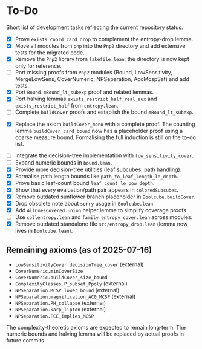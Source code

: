 # To-Do

Short list of development tasks reflecting the current repository status.

- [x] Prove `exists_coord_card_drop` to complement the entropy-drop lemma.
- [x] Move all modules from `pnp` into the `Pnp2` directory and add extensive
      tests for the migrated code.
- [x] Remove the `Pnp2` library from `lakefile.lean`; the directory is now kept
      only for reference.
- [ ] Port missing proofs from `Pnp2` modules (Bound, LowSensitivity, MergeLowSens, CoverNumeric, NPSeparation, AccMcspSat) and add tests.
- [x] Port `Bound.mBound_lt_subexp` proof and related lemmas.
- [x] Port halving lemmas `exists_restrict_half_real_aux` and `exists_restrict_half` from `entropy.lean`.
- [ ] Complete `buildCover` proofs and establish the bound `mBound_lt_subexp`.
* [x] Replace the axiom `buildCover_mono` with a complete proof.  The counting
  lemma `buildCover_card_bound` now has a placeholder proof using a coarse
  measure bound.  Formalising the full induction is still on the to-do list.
- [ ] Integrate the decision-tree implementation with `low_sensitivity_cover`.
- [ ] Expand numeric bounds in `bound.lean`.
- [x] Provide more decision-tree utilities (leaf subcubes, path handling).
- [x] Formalise path length bounds like `path_to_leaf_length_le_depth`.
- [x] Prove basic leaf-count bound `leaf_count_le_pow_depth`.
- [x] Show that every evaluation/path pair appears in `coloredSubcubes`.
- [x] Remove outdated sunflower branch placeholder in `Boolcube.buildCover`.
- [x] Drop obsolete note about `sorry` usage in `Boolcube.lean`.
- [x] Add `AllOnesCovered.union` helper lemma to simplify coverage proofs.
- [ ] Use `collentropy.lean` and `family_entropy_cover.lean` across modules.
- [x] Remove outdated standalone file `src/entropy_drop.lean` (lemma now lives in `Boolcube.lean`).

## Remaining axioms (as of 2025-07-16)
 - `LowSensitivityCover.decisionTree_cover` (external)
 - `CoverNumeric.minCoverSize`
 - `CoverNumeric.buildCover_size_bound`
 - `ComplexityClasses.P_subset_Ppoly` (external)
 - `NPSeparation.MCSP_lower_bound` (external)
 - `NPSeparation.magnification_AC0_MCSP` (external)
 - `NPSeparation.PH_collapse` (external)
 - `NPSeparation.karp_lipton` (external)
 - `NPSeparation.FCE_implies_MCSP`

The complexity-theoretic axioms are expected to remain long‑term.
The numeric bounds and halving lemma will be replaced by actual proofs in future commits.
